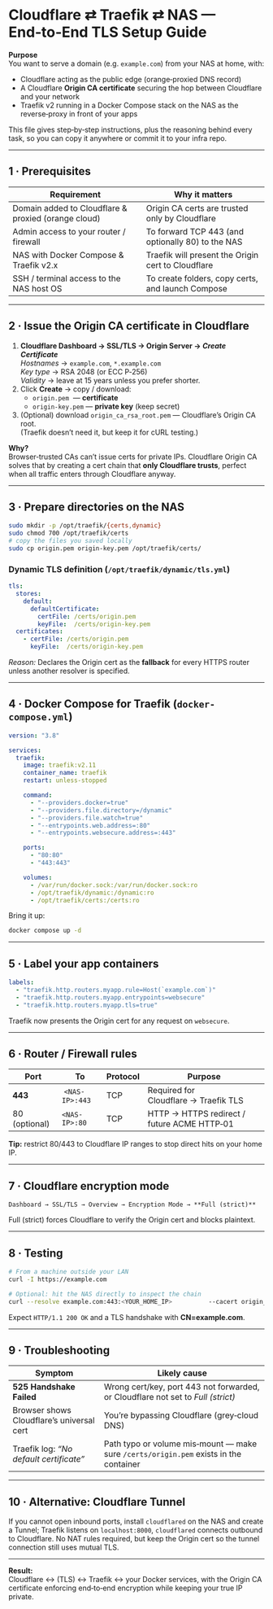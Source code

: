 # Cloudflare ⇄ Traefik ⇄ NAS — End‑to‑End TLS Setup Guide
**Purpose**  
You want to serve a domain (e.g. `example.com`) from your NAS at home, with:
* Cloudflare acting as the public edge (orange‑proxied DNS record)
* A Cloudflare **Origin CA certificate** securing the hop between Cloudflare and your network
* Traefik v2 running in a Docker Compose stack on the NAS as the reverse‑proxy in front of your apps

This file gives step‑by‑step instructions, plus the reasoning behind every task, so you can copy it anywhere or commit it to your infra repo.

---

## 1 · Prerequisites
| Requirement | Why it matters |
|-------------|----------------|
| Domain added to Cloudflare & proxied (orange cloud) | Origin CA certs are trusted only by Cloudflare |
| Admin access to your router / firewall | To forward TCP 443 (and optionally 80) to the NAS |
| NAS with Docker Compose & Traefik v2.x | Traefik will present the Origin cert to Cloudflare |
| SSH / terminal access to the NAS host OS | To create folders, copy certs, and launch Compose |

---

## 2 · Issue the Origin CA certificate in Cloudflare
1. **Cloudflare Dashboard → SSL/TLS → Origin Server → *Create Certificate***  
   *Hostnames* → `example.com`, `*.example.com`  
   *Key type* → RSA 2048 (or ECC P‑256)  
   *Validity* → leave at 15 years unless you prefer shorter.  
2. Click **Create** → copy / download:  
   * `origin.pem`  — **certificate**  
   * `origin-key.pem` — **private key** (keep secret)  
3. (Optional) download `origin_ca_rsa_root.pem` — Cloudflare’s Origin CA root.  
   (Traefik doesn’t need it, but keep it for cURL testing.)

**Why?**  
Browser‑trusted CAs can’t issue certs for private IPs. Cloudflare Origin CA solves that by creating a cert chain that **only Cloudflare trusts**, perfect when all traffic enters through Cloudflare anyway.

---

## 3 · Prepare directories on the NAS

```bash
sudo mkdir -p /opt/traefik/{certs,dynamic}
sudo chmod 700 /opt/traefik/certs
# copy the files you saved locally
sudo cp origin.pem origin-key.pem /opt/traefik/certs/
```

### Dynamic TLS definition (`/opt/traefik/dynamic/tls.yml`)
```yaml
tls:
  stores:
    default:
      defaultCertificate:
        certFile: /certs/origin.pem
        keyFile:  /certs/origin-key.pem
  certificates:
    - certFile: /certs/origin.pem
      keyFile:  /certs/origin-key.pem
```
*Reason:* Declares the Origin cert as the **fallback** for every HTTPS router unless another resolver is specified.

---

## 4 · Docker Compose for Traefik (`docker-compose.yml`)
```yaml
version: "3.8"

services:
  traefik:
    image: traefik:v2.11
    container_name: traefik
    restart: unless-stopped

    command:
      - "--providers.docker=true"
      - "--providers.file.directory=/dynamic"
      - "--providers.file.watch=true"
      - "--entrypoints.web.address=:80"
      - "--entrypoints.websecure.address=:443"

    ports:
      - "80:80"
      - "443:443"

    volumes:
      - /var/run/docker.sock:/var/run/docker.sock:ro
      - /opt/traefik/dynamic:/dynamic:ro
      - /opt/traefik/certs:/certs:ro
```

Bring it up:
```bash
docker compose up -d
```

---

## 5 · Label your app containers
```yaml
labels:
  - "traefik.http.routers.myapp.rule=Host(`example.com`)"
  - "traefik.http.routers.myapp.entrypoints=websecure"
  - "traefik.http.routers.myapp.tls=true"
```
Traefik now presents the Origin cert for any request on `websecure`.

---

## 6 · Router / Firewall rules

| Port | To | Protocol | Purpose |
|------|----|----------|---------|
| **443** | `<NAS-IP>:443` | TCP | Required for Cloudflare → Traefik TLS |
| 80 (optional) | `<NAS-IP>:80` | TCP | HTTP → HTTPS redirect / future ACME HTTP‑01 |

**Tip:** restrict 80/443 to Cloudflare IP ranges to stop direct hits on your home IP.

---

## 7 · Cloudflare encryption mode

`Dashboard → SSL/TLS → Overview → Encryption Mode → **Full (strict)**`

Full (strict) forces Cloudflare to verify the Origin cert and blocks plaintext.

---

## 8 · Testing

```bash
# From a machine outside your LAN
curl -I https://example.com

# Optional: hit the NAS directly to inspect the chain
curl --resolve example.com:443:<YOUR_HOME_IP>          --cacert origin_ca_rsa_root.pem -I https://example.com
```

Expect `HTTP/1.1 200 OK` and a TLS handshake with **CN=example.com**.

---

## 9 · Troubleshooting

| Symptom | Likely cause |
|---------|-------------|
| **525 Handshake Failed** | Wrong cert/key, port 443 not forwarded, or Cloudflare not set to *Full (strict)* |
| Browser shows Cloudflare’s universal cert | You’re bypassing Cloudflare (grey‑cloud DNS) |
| Traefik log: *“No default certificate”* | Path typo or volume mis‑mount — make sure `/certs/origin.pem` exists in the container |

---

## 10 · Alternative: Cloudflare Tunnel

If you cannot open inbound ports, install `cloudflared` on the NAS and create a Tunnel; Traefik listens on `localhost:8000`, `cloudflared` connects outbound to Cloudflare. No NAT rules required, but keep the Origin cert so the tunnel connection still uses mutual TLS.

---

**Result:**  
Cloudflare ↔︎ (TLS) ↔︎ Traefik ↔︎ your Docker services, with the Origin CA certificate enforcing end‑to‑end encryption while keeping your true IP private.
